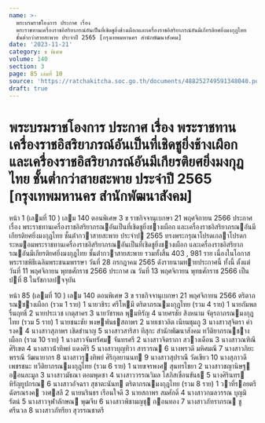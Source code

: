 ```yaml
---
name: >-
  พระบรมราชโองการ ประกาศ เรื่อง
  พระราชทานเครื่องราชอิสริยาภรณ์อันเป็นที่เชิดชูยิ่งช้างเผือกและเครื่องราชอิสริยาภรณ์อันมีเกียรติยศยิ่งมงกุฎไทย
  ชั้นต่ำกว่าสายสะพาย ประจำปี 2565 [กรุงเทพมหานคร สำนักพัฒนาสังคม]
date: '2023-11-21'
category: ข พิเศษ
volume: 140
section: 3
page: 85 เล่มที่ 10
source: 'https://ratchakitcha.soc.go.th/documents/488252749591348040.pdf'
draft: true
---
```


# พระบรมราชโองการ ประกาศ เรื่อง พระราชทานเครื่องราชอิสริยาภรณ์อันเป็นที่เชิดชูยิ่งช้างเผือกและเครื่องราชอิสริยาภรณ์อันมีเกียรติยศยิ่งมงกุฎไทย ชั้นต่ำกว่าสายสะพาย ประจำปี 2565 [กรุงเทพมหานคร สำนักพัฒนาสังคม]

หน้า 1 (เลมที่ 10 ) เลม 140 ตอนพิเศษ 3 ข ราชกิจจานุเบกษา 21 พฤศจิกายน 2566 ประกาศ เรื่อง พระราชทานเครื่องราชอิสริยาภรณอันเป็นที่เชิดชูยิ่งชางเผือก และเครื่องราชอิสริยาภรณอันมีเกียรติยศยิ่งมงกุฎไทย ชั้นต่ํากวาสายสะพาย ประจําป 2565 ทรงพระกรุณาโปรดเกลาโปรดกระหมอมพระราชทานเครื่องราชอิสริยาภรณอันเป็นที่เชิดชูยิ่งชางเผือก และเครื่องราชอิสริยาภรณอันมีเกียรติยศยิ่งมงกุฎไทย ชั้นต่ํากวาสายสะพาย รวมทั้งสิ้น 403 , 981 ราย เนื่องในโอกาสพระราชพิธีเฉลิมพระชนมพรรษา วันที่ 28 กรกฎาคม 2565 ดังรายนามทายประกาศนี้ ทั้งนี้ ตั้งแต่วันที่ 11 พฤศจิกายน พุทธศักราช 2566 ประกาศ ณ วันที่ 13 พฤศจิกายน พุทธศักราช 2566 เป็นปที่ 8 ในรัชกาลปจจุบัน

หน้า 85 (เลมที่ 10 ) เลม 140 ตอนพิเศษ 3 ข ราชกิจจานุเบกษา 21 พฤศจิกายน 2566 ตริตาภรณชางเผือก (รวม 1 ราย) 1 นายวชิระ ศรีโหมี ตริตาภรณมงกุฎไทย (รวม 4 ราย) 1 นายกัมพล รื่นฤทธิ์ 2 นายประเวช เกตุสาคร 3 นายวัชรพล พุมหิรัญ 4 นายศรชัย สิงหนาม จัตุรถาภรณมงกุฎไทย (รวม 5 ราย) 1 นายชนะชัย พงษพันธสถาพร 2 นายเชาวลิต เนียมชุมภู 3 นางสาวสุจิตรา คํารงค 4 นางสาวสุภาพร เชิดชํานาญ 5 นางสาวสาริสา ทีสุกะ สํานักพัฒนาสังคม ทวีติยาภรณชางเผือก (รวม 10 ราย) 1 นางสาวจันทรัศม จันทรศรี 2 นางสาวจิตราภา สวางเดือน 3 นางสาวณฑิณี ศิริเขต 4 นางสาวน้ําทิพย์ แดงศิริ 5 นางสาวบุญทิวา สารวรณ 6 นางพรวดี มหิศมณี 7 นางสาวภิยะพรรณี วัฒนายากร 8 นางสาวรุงทิพย์ ศิริกุลยานนท 9 นางสาวสุปราณี วัดเขียว 10 นางสุภาวดี เพชรชนะ ทวีติยาภรณมงกุฎไทย (รวม 6 ราย) 1 นายขจรพงศ สุนทรไชยา 2 นางสาวชญานิษฐ ออนละมูล 3 นางสาวมัธณา ตอมพุดซา 4 นางสาววรรณวิมล โสภิสเขื่อนขันธ 5 นางศิรินทร หิรัญยูปกรณ 6 นางสาวอัจฉรา สุชาตะนันท ตริตาภรณมงกุฎไทย (รวม 8 ราย) 1 วาที่รอยตรี ฉัตรณรงค วงศสลี 2 นายนรินธร เรือนใจดี 3 นายสถาพร สมศักดิ์ 4 นางสาวกมลวรรณ บุญมิรัตน์ 5 นางสาวจุฬาลักษณ พุฒจีบ 6 นางสาวพิชามญชุ กอนทอง 7 นางสาวภัทราภรณ ชูศรีนวล 8 นางสาวภัทรียา สุวรรณชาตรี
